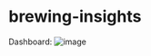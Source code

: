 # brewing-insights
Dashboard:
![image](https://github.com/advaitpillai/brewing-insights/assets/138120457/71f95b79-540b-4f02-9673-8714d11c0ba0)
